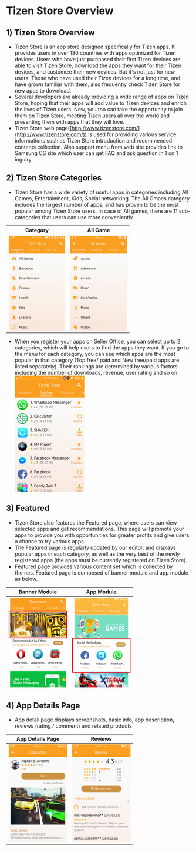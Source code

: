 # Tizen Store Overview

## 1) Tizen Store Overview

- Tizen Store is an app store designed specifically for Tizen apps. It provides users in over 180 countries with apps optimized for Tizen devices. Users who have just purchased their first Tizen devices are able to visit Tizen Store, download the apps they want for their Tizen devices, and customize their new devices. But it's not just for new users. Those who have used their Tizen devices for a long time, and have grown familiar with them, also frequently check Tizen Store for new apps to download.
- Several developers are already providing a wide range of apps on Tizen Store, hoping that their apps will add value to Tizen devices and enrich the lives of Tizen users. Now, you too can take the opportunity to join them on Tizen Store, meeting Tizen users all over the world and presenting them with apps that they will love.
- Tizen Store web page([http://www.tizenstore.com/](http://www.tizenstore.com/)) is used for providing various service informations such as Tizen Store introduction and recommended contents collection. Also support menu from web site provides link to Samsung CS site which user can get FAQ and ask question in 1 on 1 inguiry.

 

## 2) Tizen Store Categories

- Tizen Store has a wide variety of useful apps in categories including All Games, Entertainment, Kids, Social networking. The All Gmaes category includes the largest number of apps, and has proven to be the most popular among Tizen Store users. In case of All games, there are 11 sub-categories that users can use more conveniently.

| **Category**                             | **All Game**                             |
| ---------------------------------------- | ---------------------------------------- |
| [![img](media/store_overview_category_1-154x257.png)](media/store_overview_category_1.png) | [![img](media/store_overview_category_2-154x257.png)](media/store_overview_category_2.png) |

- When you register your apps on Seller Office, you can select up to 2 categories, which will help users to find the apps they want. If you go to the menu for each category, you can see which apps are the most popular in that category (Top free/ paid and New free/paid apps are listed separately). Their rankings are determined by various factors including the number of downloads, revenue, user rating and so on.
  [![img](media/store_overview_top_free-189x315.png)](media/store_overview_top_free.png)

 

## 3) Featured

- Tizen Store also features the Featured page, where users can view selected apps and get recommendations. This page will promote your apps to provide you with opportunities for greater profits and give users a chance to try various apps.
- The Featured page is regularly updated by our editor, and displays popular apps in each category, as well as the very best of the newly registered apps (the apps must be currently registered on Tizen Store).
- Featured page provides various content set which is collected by themes. Featured page is composed of banner module and app module as below.

| **Banner Module**                        | **App Module**                           |
| ---------------------------------------- | ---------------------------------------- |
| [![img](media/store_overview_tizen_store_banner_section-159x244.png)](media/store_overview_tizen_store_banner_section.png) | [![img](media/store_overview_tizen_store_app_module-159x244.png)](media/store_overview_tizen_store_app_module.png) |

## 4) App Details Page

- App detail page displays screenshots, basic info, app description, reviews (rating / comment) and related products

| **App Details Page**                     | **Reviews**                              |
| ---------------------------------------- | ---------------------------------------- |
| [![img](media/store_overview_app_detail_page-159x265.png)](media/store_overview_app_detail_page.png) | [![img](media/store_overview_review_page-159x265.png)](media/store_overview_review_page.png) |